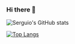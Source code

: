 ### Hi there 👋

![Serguio's GitHub stats](https://github-readme-stats.vercel.app/api?username=Serguio&show_icons=true&theme=darcula)

[![Top Langs](https://github-readme-stats.vercel.app/api/top-langs/?username=SerguioL&layout=compact)](https://github.com/SerguioL/github-readme-stats)


<!--
**SerguioL/SerguioL** is a ✨ _special_ ✨ repository because its `README.md` (this file) appears on your GitHub profile.

Here are some ideas to get you started:

- 🔭 I’m currently working on ...
- 🌱 I’m currently learning ...
- 👯 I’m looking to collaborate on ...
- 🤔 I’m looking for help with ...
- 💬 Ask me about ...
- 📫 How to reach me: ...
- 😄 Pronouns: ...
- ⚡ Fun fact: ...
-->
